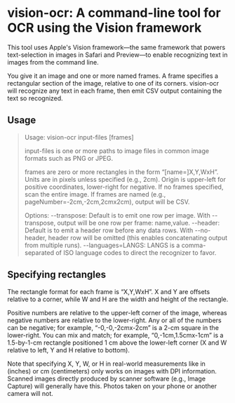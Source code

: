# vision-ocr: A command-line tool for OCR using the Vision framework

This tool uses Apple's Vision framework—the same framework that powers text-selection in images in Safari and Preview—to enable recognizing text in images from the command line.

You give it an image and one or more named frames. A frame specifies a rectangular section of the image, relative to one of its corners. vision-ocr will recognize any text in each frame, then emit CSV output containing the text so recognized.

## Usage

> Usage: vision-ocr input-files [frames]
> 
> input-files is one or more paths to image files in common image formats such as PNG or JPEG.
> 
> frames are zero or more rectangles in the form “[name=]X,Y,WxH”. Units are in pixels unless specified (e.g., 2cm). Origin is upper-left for positive coordinates, lower-right for negative. If no frames specified, scan the entire image. If frames are named (e.g., pageNumber=-2cm,-2cm,2cmx2cm), output will be CSV.
> 
> Options:
> --transpose: Default is to emit one row per image. With --transpose, output will be one row per frame: name,value.
> --header: Default is to emit a header row before any data rows. With --no-header, header row will be omitted (this enables concatenating output from multiple runs).
> --languages=LANGS: LANGS is a comma-separated of ISO language codes to direct the recognizer to favor.

## Specifying rectangles

The rectangle format for each frame is “X,Y,WxH”. X and Y are offsets relative to a corner, while W and H are the width and height of the rectangle.

Positive numbers are relative to the upper-left corner of the image, whereas negative numbers are relative to the lower-right. Any or all of the numbers can be negative; for example, “-0,-0,-2cmx-2cm” is a 2-cm square in the lower-right. You can mix and match; for example, “0,-1cm,1.5cmx-1cm” is a 1.5-by-1-cm rectangle positioned 1 cm above the lower-left corner (X and W relative to left, Y and H relative to bottom).

Note that specifying X, Y, W, or H in real-world measurements like in (inches) or cm (centimeters) only works on images with DPI information. Scanned images directly produced by scanner software (e.g., Image Capture) will generally have this. Photos taken on your phone or another camera will not.
